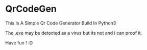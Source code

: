 # QrCodeGen
This Is A Simple Qr Code Generator Build In Python3

The .exe may be detected as a virus but its not and i can proof it.

Have fun ! :D
